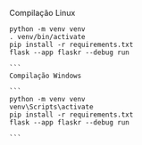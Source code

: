 Compilação Linux

````
python -m venv venv
. venv/bin/activate
pip install -r requirements.txt
flask --app flaskr --debug run

```
Compilação Windows

```
python -m venv venv
venv\Scripts\activate
pip install -r requirements.txt
flask --app flaskr --debug run

```
